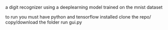 a digit recognizer using a deeplearning model trained on the mnist dataset

to run
you must have python and tensorflow installed 
clone the repo/ copy/download the folder
run gui.py